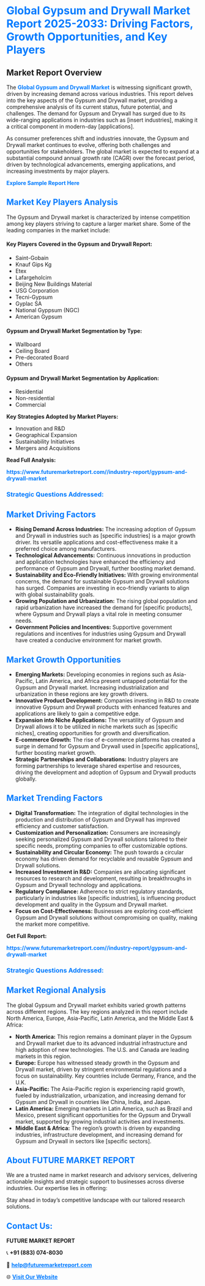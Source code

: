 <h1 style="color: #007BFF;">Global Gypsum and Drywall Market Report 2025-2033: Driving Factors, Growth Opportunities, and Key Players</h1>

<section id="overview">
<h2>Market Report Overview</h2>
<p>The <a href="https://www.futuremarketreport.com//industry-report/gypsum-and-drywall-market" style="color: #007BFF; text-decoration: none;"><strong>Global Gypsum and Drywall Market</strong></a> is witnessing significant growth, driven by increasing demand across various industries. This report delves into the key aspects of the Gypsum and Drywall market, providing a comprehensive analysis of its current status, future potential, and challenges. The demand for Gypsum and Drywall has surged due to its wide-ranging applications in industries such as [insert industries], making it a critical component in modern-day [applications].</p>
<p>As consumer preferences shift and industries innovate, the Gypsum and Drywall market continues to evolve, offering both challenges and opportunities for stakeholders. The global market is expected to expand at a substantial compound annual growth rate (CAGR) over the forecast period, driven by technological advancements, emerging applications, and increasing investments by major players.</p>
</section>

<section id="overview">
<p><a href="https://www.futuremarketreport.com//request-sample/reportId=60674" style="color: #007BFF; text-decoration: none;"><strong>Explore Sample Report Here</strong></a></p>
</section>

<section id="key-players">
<h2 style="color: #007BFF;">Market Key Players Analysis</h2>
<p>The Gypsum and Drywall market is characterized by intense competition among key players striving to capture a larger market share. Some of the leading companies in the market include:</p>
<h4>Key Players Covered in the Gypsum and Drywall Report:</h4>
<ul><li>Saint-Gobain</li><li>Knauf Gips Kg</li><li>Etex</li><li>Lafargeholcim</li><li>Beijing New Buildings Material</li><li>USG Corporation</li><li>Tecni-Gypsum</li><li>Gyplac SA</li><li>National Gyppsum (NGC)</li><li>American Gypsum</li></ul>
<h4>Gypsum and Drywall Market Segmentation by Type:</h4>
<ul><li>Wallboard</li><li>Ceiling Board</li><li>Pre-decorated Board</li><li>Others</li></ul>

<h4>Gypsum and Drywall Market Segmentation by Application:</h4>
<ul><li>Residential</li><li>Non-residential</li><li>Commercial</li></ul>
<p><strong>Key Strategies Adopted by Market Players:</strong></p>
<ul>
<li>Innovation and R&D</li>
<li>Geographical Expansion</li>
<li>Sustainability Initiatives</li>
<li>Mergers and Acquisitions</li>
</ul>
</section>

<section>
<p><strong>Read Full Analysis: </strong></p><a href="https://www.futuremarketreport.com//industry-report/gypsum-and-drywall-market" style="color: #007BFF; text-decoration: none;"><strong>https://www.futuremarketreport.com//industry-report/gypsum-and-drywall-market</strong></a>
<h3 style="color: #007BFF;">Strategic Questions Addressed:</h3>
</section>

<section id="driving-factors">
<h2 style="color: #007BFF;">Market Driving Factors</h2>
<ul>
<li><strong>Rising Demand Across Industries:</strong> The increasing adoption of Gypsum and Drywall in industries such as [specific industries] is a major growth driver. Its versatile applications and cost-effectiveness make it a preferred choice among manufacturers.</li>
<li><strong>Technological Advancements:</strong> Continuous innovations in production and application technologies have enhanced the efficiency and performance of Gypsum and Drywall, further boosting market demand.</li>
<li><strong>Sustainability and Eco-Friendly Initiatives:</strong> With growing environmental concerns, the demand for sustainable Gypsum and Drywall solutions has surged. Companies are investing in eco-friendly variants to align with global sustainability goals.</li>
<li><strong>Growing Population and Urbanization:</strong> The rising global population and rapid urbanization have increased the demand for [specific products], where Gypsum and Drywall plays a vital role in meeting consumer needs.</li>
<li><strong>Government Policies and Incentives:</strong> Supportive government regulations and incentives for industries using Gypsum and Drywall have created a conducive environment for market growth.</li>
</ul>
</section>

<section id="growth-opportunities">
<h2 style="color: #007BFF;">Market Growth Opportunities</h2>
<ul>
<li><strong>Emerging Markets:</strong> Developing economies in regions such as Asia-Pacific, Latin America, and Africa present untapped potential for the Gypsum and Drywall market. Increasing industrialization and urbanization in these regions are key growth drivers.</li>
<li><strong>Innovative Product Development:</strong> Companies investing in R&D to create innovative Gypsum and Drywall products with enhanced features and applications are likely to gain a competitive edge.</li>
<li><strong>Expansion into Niche Applications:</strong> The versatility of Gypsum and Drywall allows it to be utilized in niche markets such as [specific niches], creating opportunities for growth and diversification.</li>
<li><strong>E-commerce Growth:</strong> The rise of e-commerce platforms has created a surge in demand for Gypsum and Drywall used in [specific applications], further boosting market growth.</li>
<li><strong>Strategic Partnerships and Collaborations:</strong> Industry players are forming partnerships to leverage shared expertise and resources, driving the development and adoption of Gypsum and Drywall products globally.</li>
</ul>
</section>

<section id="trending-factors">
<h2 style="color: #007BFF;">Market Trending Factors</h2>
<ul>
<li><strong>Digital Transformation:</strong> The integration of digital technologies in the production and distribution of Gypsum and Drywall has improved efficiency and customer satisfaction.</li>
<li><strong>Customization and Personalization:</strong> Consumers are increasingly seeking personalized Gypsum and Drywall solutions tailored to their specific needs, prompting companies to offer customizable options.</li>
<li><strong>Sustainability and Circular Economy:</strong> The push towards a circular economy has driven demand for recyclable and reusable Gypsum and Drywall solutions.</li>
<li><strong>Increased Investment in R&D:</strong> Companies are allocating significant resources to research and development, resulting in breakthroughs in Gypsum and Drywall technology and applications.</li>
<li><strong>Regulatory Compliance:</strong> Adherence to strict regulatory standards, particularly in industries like [specific industries], is influencing product development and quality in the Gypsum and Drywall market.</li>
<li><strong>Focus on Cost-Effectiveness:</strong> Businesses are exploring cost-efficient Gypsum and Drywall solutions without compromising on quality, making the market more competitive.</li>
</ul>
</section>

<section>
<p><strong>Get Full Report: </strong></p><a href="https://www.futuremarketreport.com//industry-report/gypsum-and-drywall-market" style="color: #007BFF; text-decoration: none;"><strong>https://www.futuremarketreport.com//industry-report/gypsum-and-drywall-market</strong></a>
<h3 style="color: #007BFF;">Strategic Questions Addressed:</h3>
</section>


<section id="regional-analysis">
<h2 style="color: #007BFF;">Market Regional Analysis</h2>
<p>The global Gypsum and Drywall market exhibits varied growth patterns across different regions. The key regions analyzed in this report include North America, Europe, Asia-Pacific, Latin America, and the Middle East & Africa:</p>
<ul>
<li><strong>North America:</strong> This region remains a dominant player in the Gypsum and Drywall market due to its advanced industrial infrastructure and high adoption of new technologies. The U.S. and Canada are leading markets in this region.</li>
<li><strong>Europe:</strong> Europe has witnessed steady growth in the Gypsum and Drywall market, driven by stringent environmental regulations and a focus on sustainability. Key countries include Germany, France, and the U.K.</li>
<li><strong>Asia-Pacific:</strong> The Asia-Pacific region is experiencing rapid growth, fueled by industrialization, urbanization, and increasing demand for Gypsum and Drywall in countries like China, India, and Japan.</li>
<li><strong>Latin America:</strong> Emerging markets in Latin America, such as Brazil and Mexico, present significant opportunities for the Gypsum and Drywall market, supported by growing industrial activities and investments.</li>
<li><strong>Middle East & Africa:</strong> The region’s growth is driven by expanding industries, infrastructure development, and increasing demand for Gypsum and Drywall in sectors like [specific sectors].</li>
</ul>
</section>

<footer>
<h2 style="color: #007BFF;">About FUTURE MARKET REPORT</h2>
<p>We are a trusted name in market research and advisory services, delivering actionable insights and strategic support to businesses across diverse industries. Our expertise lies in offering:</p>

<p>Stay ahead in today’s competitive landscape with our tailored research solutions.</p>

<h2 style="color: #007BFF;">Contact Us:</h2>
<p><strong>FUTURE MARKET REPORT</strong></p>
<p>📞 <strong>+91 (883) 074-8030</strong></p>
<p>📧 <strong><a href="mailto:help@futuremarketreport.com" style="color: #007BFF;">help@futuremarketreport.com</a></strong></p>
<p>🌐 <strong><a href="https://www.futuremarketreport.com/" style="color: #007BFF;">Visit Our Website</a></strong></p>
</footer>